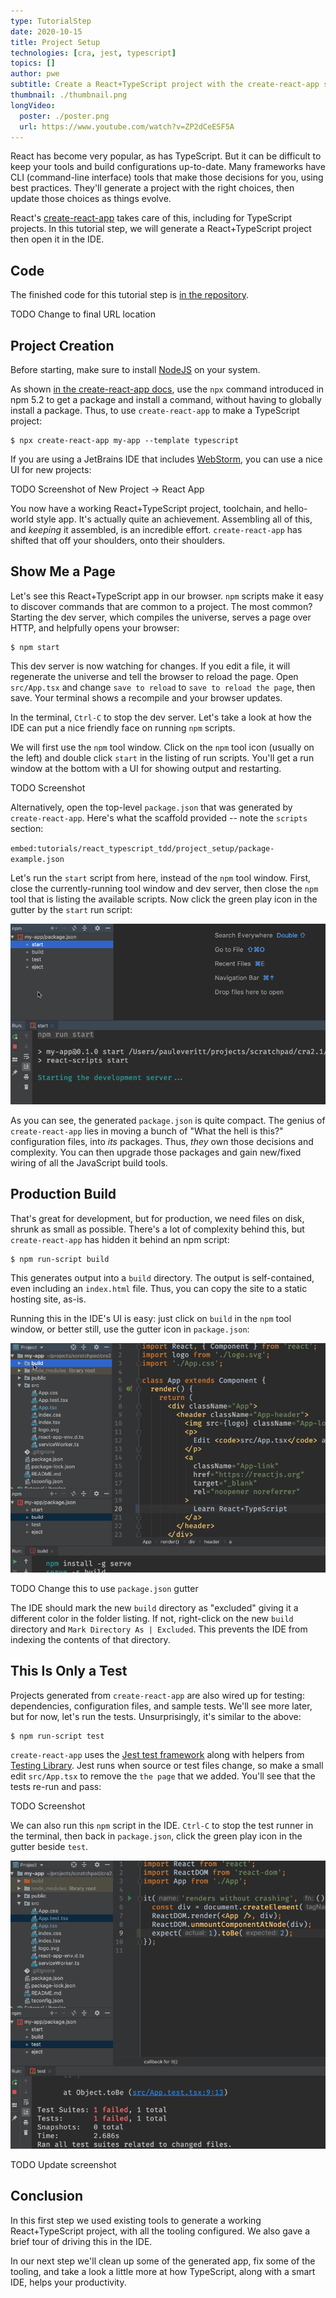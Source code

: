 ```yaml
---
type: TutorialStep
date: 2020-10-15
title: Project Setup
technologies: [cra, jest, typescript]
topics: []
author: pwe
subtitle: Create a React+TypeScript project with the create-react-app scaffolding tool.
thumbnail: ./thumbnail.png
longVideo:
  poster: ./poster.png
  url: https://www.youtube.com/watch?v=ZP2dCeESF5A
---
```


React has become very popular, as has TypeScript. 
But it can be difficult to keep your tools and build configurations up-to-date. 
Many frameworks have CLI (command-line interface) tools that make those decisions for you, using best practices.
They'll generate a project with the right choices, then update those choices as things evolve.

React's [create-react-app](../../../technologies/cra) takes care of this, including for TypeScript projects. 
In this tutorial step, we will generate a React+TypeScript project then open it in the IDE.

## Code

The finished code for this tutorial step is 
[in the repository](https://github.com/JetBrains/jetbrains_guide/tree/master/sites/pycharm-guide/demos/tutorials/react_typescript_tdd/project_setup).

TODO Change to final URL location

## Project Creation

Before starting, make sure to install [NodeJS](../../../technologies/nodejs) on your system.

As shown [in the create-react-app docs](https://create-react-app.dev/docs/adding-typescript/), use the `npx` command introduced in npm 5.2 to get a package and install a command, without having to globally install a package. 
Thus, to use `create-react-app` to make a TypeScript project:

```shell script
$ npx create-react-app my-app --template typescript
```

If you are using a JetBrains IDE that includes [WebStorm](https://www.jetbrains.com/webstorm/), you can use a nice UI for new projects:

TODO Screenshot of New Project -> React App

You now have a working React+TypeScript project, toolchain, and hello-world style app. 
It's actually quite an achievement.
Assembling all of this, and *keeping* it assembled, is an incredible effort. 
`create-react-app` has shifted that off your shoulders, onto their shoulders. 

## Show Me a Page

Let's see this React+TypeScript app in our browser. 
``npm`` scripts make it easy to discover commands that are common to a project. 
The most common?
Starting the dev server, which compiles the universe, serves a page over HTTP, and helpfully opens your browser:

```shell script
$ npm start
```

This dev server is now watching for changes. 
If you edit a file, it will regenerate the universe and tell the browser to reload the page. 
Open `src/App.tsx` and change `save to reload` to `save to reload the page`, then save. 
Your terminal shows a recompile and your browser updates.

In the terminal, `Ctrl-C` to stop the dev server.
Let's take a look at how the IDE can put a nice friendly face on running `npm` scripts.

We will first use the `npm` tool window. 
Click on the `npm` tool icon (usually on the left) and double click `start` in the listing of run scripts. 
You'll get a run window at the bottom with a UI for showing output and restarting. 

TODO Screenshot

Alternatively, open the top-level `package.json` that was generated by `create-react-app`. 
Here's what the scaffold provided -- note the `scripts` section:

`embed:tutorials/react_typescript_tdd/project_setup/package-example.json`

Let's run the `start` script from here, instead of the `npm` tool window.
First, close the currently-running tool window and dev server, then close the `npm` tool that is listing the available scripts.
Now click the green play icon in the gutter by the `start` run script:

![Running the npm start script](./screenshots/starting.png)

As you can see, the generated `package.json` is quite compact. 
The genius of `create-react-app` lies in moving a bunch of "What the hell is this?" configuration files, into *its* packages.
Thus, *they* own those decisions and complexity. 
You can then upgrade those packages and gain new/fixed wiring of all the JavaScript build tools.

## Production Build

That's great for development, but for production, we need files on disk, shrunk as small as possible. 
There's a lot of complexity behind this, but `create-react-app` has hidden it behind an npm script:

```shell script
$ npm run-script build
```

This generates output into a `build` directory.
The output is self-contained, even including an `index.html` file. 
Thus, you can copy the site to a static hosting site, as-is.

Running this in the IDE's UI is easy: just click on `build` in the `npm` tool window, or better still, use the gutter icon in `package.json`:

![Generating a production build](./screenshots/building.png)

TODO Change this to use `package.json` gutter

The IDE should mark the new `build` directory as "excluded" giving it a different color in the folder listing.
If not, right-click on the new ``build`` directory and ``Mark Directory As | Excluded``. 
This prevents the IDE from indexing the contents of that directory.

## This Is Only a Test

Projects generated from `create-react-app` are also wired up for testing: dependencies, configuration files, and sample tests. We'll see more later, but for now, let's run the tests. 
Unsurprisingly, it's similar to the above:

```shell script
$ npm run-script test
```

`create-react-app` uses the [Jest test framework](../../../technologies/jest) along with helpers from [Testing Library](https://testing-library.com).
Jest runs when source or test files change, so make a small edit `src/App.tsx` to remove the `the page` that we added.
You'll see that the tests re-run and pass:

TODO Screenshot

We can also run this `npm` script in the IDE.
`Ctrl-C` to stop the test runner in the terminal, then back in `package.json`, click the green play icon in the gutter beside `test`.

![Running the npm test script while editing a test](screenshots/testing.png)

TODO Update screenshot

## Conclusion

In this first step we used existing tools to generate a working
React+TypeScript project, with all the tooling configured. We also gave a
brief tour of driving this in the IDE.

In our next step we'll clean up some of the generated app, fix some of the
tooling, and take a look a little more at how TypeScript, along with a smart IDE,
helps your productivity.

